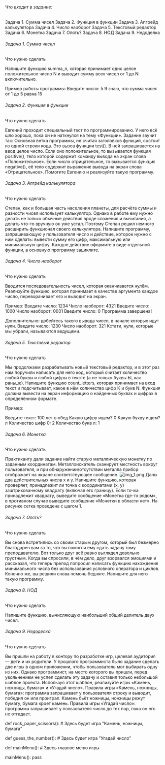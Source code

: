 ###### Что входит в задание:
Задача 1. Сумма чисел
Задача 2. Функция в функции
Задача 3. Апгрейд калькулятора
Задача 4. Число наоборот
Задача 5. Текстовый редактор
Задача 6. Монетка
Задача 7. Опять?
Задача 8. НОД
Задача 9. Недоделка


###### Задача 1. Сумма чисел
Что нужно сделать

Напишите функцию summa_n, которая принимает одно целое положительное число N и выводит сумму всех чисел от 1 до N включительно.
 
Пример работы программы:
Введите число: 5
Я знаю, что сумма чисел от 1 до 5 равна 15

###### Задача 2. Функция в функции
Что нужно сделать

Евгений проходит специальный тест по программированию. У него всё шло хорошо, пока он не наткнулся на тему «Функции». Задание звучит так:
Основная ветка программы, не считая заголовков функций, состоит из одной строки кода. Это вызов функции test(). В ней запрашивается на ввод целое число. Если оно положительное, то вызывается функция positive(), тело которой содержит команду вывода на экран слова «Положительное». Если число отрицательное, то вызывается функция negative(), её тело содержит выражение вывода на экран слова «Отрицательное».
Помогите Евгению и реализуйте такую программу.

###### Задача 3. Апгрейд калькулятора
Что нужно сделать

Степан, как и большая часть населения планеты, для расчёта суммы и разности чисел использует калькулятор. Однако в работе ему нужно делать не только обычные действия вроде сложения и вычитания, а делать что-то вручную он уже устал. Поэтому Степан решил немного расширить функционал своего калькулятора.
Напишите программу, запрашивающую у пользователя число и действие, которое нужно с ним сделать: вывести сумму его цифр, максимальную или минимальную цифру. Каждое действие оформите в виде отдельной функции, а основную программу зациклите.

###### Задача 4. Число наоборот
Что нужно сделать

Вводится последовательность чисел, которая оканчивается нулём. Реализуйте функцию, которая принимает в качестве аргумента каждое число, переворачивает его и выводит на экран.

Пример:
Введите число: 1234
Число наоборот: 4321
Введите число: 1000
Число наоборот: 0001
Введите число: 0
Программа завершена!

Дополнительно: добейтесь такого вывода чисел, в начале которых идут нули.
Введите число: 1230
Число наоборот: 321
Кстати, нули, которые мы убрали, называются ведущими.

###### Задача 5. Текстовый редактор
Что нужно сделать

Мы продолжаем разрабатывать новый текстовый редактор, и в этот раз нам поручили написать для него код, который считает количество любой буквы и любой цифры в тексте (а не только буквы Ы, как раньше).
Напишите функцию count_letters, которая принимает на вход текст и подсчитывает, какое в нём количество цифр K и букв N. Функция должна вывести на экран информацию о найденных буквах и цифрах в определённом формате.

Пример:

Введите текст: 100 лет в обед
Какую цифру ищем? 0
Какую букву ищем? л
Количество цифр 0: 2
Количество букв л: 1

###### Задача 6. Монетка

Что нужно сделать

Практиканту дали задание найти старую металлическую монетку по заданным координатам. Металлоискатель сканирует местность вокруг пользователя, и при обнаружении/отсутствии металла прибор отображает на экране соответствующее сообщение.
![img_1.png](img_1.png)
Даны два действительных числа x и y. Напишите функцию, которая проверяет, принадлежит ли точка с координатами (x, y) заштрихованному квадрату (включая его границу). Если точка принадлежит квадрату, выведите сообщение «Монетка где-то рядом», в противном случае выведите сообщение «Монетки в области нет». На рисунке сетка проведена с шагом 1.

###### Задача 7. Опять?
Что нужно сделать

Вы снова встретились со своим старым другом, который был безмерно благодарен вам за то, что вы помогли ему сдать задачу тому преподавателю. Вот только друг всё равно выглядел довольно грустным. Когда вы спросили, в чём дело, друг взорвался эмоциями и рассказал, что теперь препод попросил написать функцию нахождения минимального числа без использования условного оператора и циклов. Конечно же, вы решили снова помочь бедняге. Напишите для него такую программу.

###### Задача 8. НОД
Что нужно сделать

Напишите функцию, вычисляющую наибольший общий делитель двух чисел.

###### Задача 9. Недоделка
Что нужно сделать

Вы пришли на работу в контору по разработке игр, целевая аудитория — дети и их родители. У прошлого программиста было задание сделать две игры в одном приложении, чтобы пользователь мог выбирать одну из них. Однако программист, на место которого вы пришли, перед увольнением не успел сделать эту задачу и оставил только небольшой шаблон проекта. Используя этот шаблон, реализуйте игры «Камень, ножницы, бумага» и «Угадай число».
Правила игры «Камень, ножницы, бумага»: программа запрашивает у пользователя строку и выводит, победил он или проиграл. Камень бьёт ножницы, ножницы режут бумагу, бумага кроет камень.
Правила игры «Угадай число»: программа запрашивает у пользователя число до тех пор, пока он его не отгадает.

def rock_paper_scissors():
    # Здесь будет игра "Камень, ножницы, бумага"


def guess_the_number():
    # Здесь будет игра "Угадай число"


def mainMenu():
    # Здесь главное меню игры


mainMenu():
    pass


